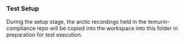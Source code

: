 ### Test Setup
During the setup stage, the arctic recordings held in the temurin-compliance repo will be copied into the workspace into this folder in preparation for test execution.
